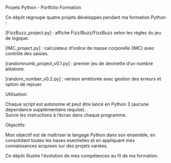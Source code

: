 Projets Python - Portfolio Formation

Ce dépôt regroupe quatre projets développés pendant ma formation Python :

[FizzBuzz_project.py] : affiche Fizz/Buzz/FizzBuzz selon les règles du jeu de logique.

[IMC_project.py] : calculateur d’indice de masse corporelle (IMC) avec contrôle des saisies.

[randomnumb_project_v0.1.py] : premier jeu de devinette d’un nombre aléatoire.

[random_number_v0.2.py] : version améliorée avec gestion des erreurs et option de rejouer.

Utilisation:

Chaque script est autonome et peut être lancé en Python 3 (aucune dépendance supplémentaire requise).  
Suivre les instructions à l’écran dans chaque programme.

Objectifs:

Mon objectif est de maîtriser le langage Python dans son ensemble, en consolidant toutes les bases esentielles et en appliquant mes connaissances acquises sur des projets variées.

Ce dépôt illustre l'évolution de mes compétences au fil de ma formation.